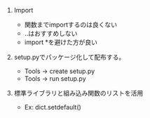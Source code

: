 1. Import   
    - 関数までimportするのは良くない
    - ..はおすすめしない
    - import *を避けた方が良い
    
2. setup.pyでパッケージ化して配布する。
    - Tools -> create setup.py
    - Tools -> run setup.py
    
3. 標準ライブラリと組み込み関数のリストを活用
    - Ex: dict.setdefault()
